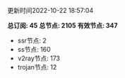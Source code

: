 更新时间2022-10-22 18:57:04

**总订阅: 45**
**总节点: 2105**
**有效节点: 347**
- ssr节点: 2
- ss节点: 160
- v2ray节点: 173
- trojan节点: 12
